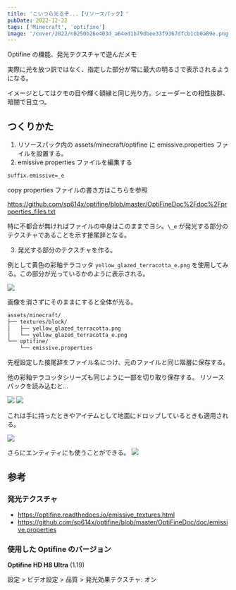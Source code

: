 ```yaml
---
title: 'こいつら光るぞ...【リソースパック】'
pubDate: 2022-12-22
tags: ['Minecraft', 'optifine']
image: '/cover/2022/n0250b26e403d_a64ed1b79dbee33f9367dfcb1cb0a89e.png'
---
```


Optifine の機能、発光テクスチャで遊んだメモ

実際に光を放つ訳ではなく、指定した部分が常に最大の明るさで表示されるようになる。

イメージとしてはクモの目や輝く額縁と同じ光り方。シェーダーとの相性抜群、暗闇で目立つ。

## つくりかた

1. リソースパック内の assets/minecraft/optifine に emissive.properties ファイルを設置する。
2. emissive.properties ファイルを編集する

```txt title="emissive.properties"
suffix.emissive=_e
```

copy
properties ファイルの書き方はこちらを参照

https://github.com/sp614x/optifine/blob/master/OptiFineDoc%2Fdoc%2Fproperties_files.txt

特に不都合が無ければファイルの中身はこのままでヨシ。`\_e` が発光する部分のテクスチャであることを示す接尾辞となる。

3. 発光する部分のテクスチャを作る。

例として黄色の彩釉テラコッタ `yellow_glazed_terracotta_e.png` を使用してみる。この部分が光っているかのように表示される。

![](@/assets/2022/12/n0250b26e403d_1671711017793-Z070lm6Mwk.png)

画像を消さずにそのままにすると全体が光る。

```txt
assets/minecraft/
├── textures/block/
│   ├── yellow_glazed_terracotta.png
│   └── yellow_glazed_terracotta_e.png
└── optifine/
    └── emissive.properties
```

先程設定した接尾辞をファイル名につけ、元のファイルと同じ階層に保存する。

他の彩釉テラコッタシリーズも同じように一部を切り取り保存する。
リソースパックを読み込むと…

![](@/assets/2022/12/n0250b26e403d_1671710852193-y3uMvOU25x.png)
![](@/assets/2022/12/n0250b26e403d_1671710858173-GqYT7MTzIa.png)

これは手に持ったときやアイテムとして地面にドロップしているときも適用される。

![](@/assets/2022/12/n0250b26e403d_1671719264660-zJT24iWB3o.png)

さらにエンティティにも使うことができる。
![](@/assets/2022/12/n0250b26e403d_1671719276511-6Y75xa6Iw4.png)

## 参考

### 発光テクスチャ

- https://optifine.readthedocs.io/emissive_textures.html
- https://github.com/sp614x/optifine/blob/master/OptiFineDoc/doc/emissive.properties

### 使用した Optifine のバージョン

**Optifine HD H8 Ultra** (1.19)

設定 > ビデオ設定 > 品質 > 発光効果テクスチャ: オン
